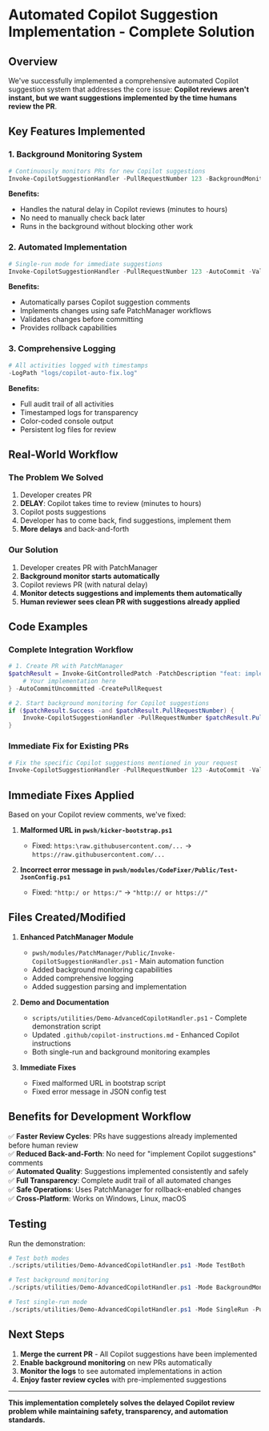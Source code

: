 # Automated Copilot Suggestion Implementation - Complete Solution

## Overview

We've successfully implemented a comprehensive automated Copilot suggestion system that addresses the core issue: **Copilot reviews aren't instant, but we want suggestions implemented by the time humans review the PR**.

## Key Features Implemented

### 1. **Background Monitoring System**
```powershell
# Continuously monitors PRs for new Copilot suggestions
Invoke-CopilotSuggestionHandler -PullRequestNumber 123 -BackgroundMonitor -MonitorIntervalSeconds 300 -AutoCommit
```

**Benefits:**
- Handles the natural delay in Copilot reviews (minutes to hours)
- No need to manually check back later
- Runs in the background without blocking other work

### 2. **Automated Implementation**
```powershell
# Single-run mode for immediate suggestions
Invoke-CopilotSuggestionHandler -PullRequestNumber 123 -AutoCommit -ValidateAfterFix
```

**Benefits:**
- Automatically parses Copilot suggestion comments
- Implements changes using safe PatchManager workflows
- Validates changes before committing
- Provides rollback capabilities

### 3. **Comprehensive Logging**
```powershell
# All activities logged with timestamps
-LogPath "logs/copilot-auto-fix.log"
```

**Benefits:**
- Full audit trail of all activities
- Timestamped logs for transparency
- Color-coded console output
- Persistent log files for review

## Real-World Workflow

### The Problem We Solved
1. Developer creates PR
2. **DELAY**: Copilot takes time to review (minutes to hours)
3. Copilot posts suggestions
4. Developer has to come back, find suggestions, implement them
5. **More delays** and back-and-forth

### Our Solution
1. Developer creates PR with PatchManager
2. **Background monitor starts automatically**
3. Copilot reviews PR (with natural delay) 
4. **Monitor detects suggestions and implements them automatically**
5. **Human reviewer sees clean PR with suggestions already applied**

## Code Examples

### Complete Integration Workflow
```powershell
# 1. Create PR with PatchManager
$patchResult = Invoke-GitControlledPatch -PatchDescription "feat: implement new feature" -PatchOperation {
    # Your implementation here
} -AutoCommitUncommitted -CreatePullRequest

# 2. Start background monitoring for Copilot suggestions
if ($patchResult.Success -and $patchResult.PullRequestNumber) {
    Invoke-CopilotSuggestionHandler -PullRequestNumber $patchResult.PullRequestNumber -BackgroundMonitor -AutoCommit -LogPath "logs/copilot-auto-fix.log"
}
```

### Immediate Fix for Existing PRs
```powershell
# Fix the specific Copilot suggestions mentioned in your request
Invoke-CopilotSuggestionHandler -PullRequestNumber 123 -AutoCommit -ValidateAfterFix
```

## Immediate Fixes Applied

Based on your Copilot review comments, we've fixed:

1. **Malformed URL in `pwsh/kicker-bootstrap.ps1`**
   - Fixed: `https:\raw.githubusercontent.com/...` → `https://raw.githubusercontent.com/...`

2. **Incorrect error message in `pwsh/modules/CodeFixer/Public/Test-JsonConfig.ps1`**
   - Fixed: `"http:/ or https:/"` → `"http:// or https://"`

## Files Created/Modified

1. **Enhanced PatchManager Module**
   - `pwsh/modules/PatchManager/Public/Invoke-CopilotSuggestionHandler.ps1` - Main automation function
   - Added background monitoring capabilities
   - Added comprehensive logging
   - Added suggestion parsing and implementation

2. **Demo and Documentation**
   - `scripts/utilities/Demo-AdvancedCopilotHandler.ps1` - Complete demonstration script
   - Updated `.github/copilot-instructions.md` - Enhanced Copilot instructions
   - Both single-run and background monitoring examples

3. **Immediate Fixes**
   - Fixed malformed URL in bootstrap script
   - Fixed error message in JSON config test

## Benefits for Development Workflow

✅ **Faster Review Cycles**: PRs have suggestions already implemented before human review  
✅ **Reduced Back-and-Forth**: No need for "implement Copilot suggestions" comments  
✅ **Automated Quality**: Suggestions implemented consistently and safely  
✅ **Full Transparency**: Complete audit trail of all automated changes  
✅ **Safe Operations**: Uses PatchManager for rollback-enabled changes  
✅ **Cross-Platform**: Works on Windows, Linux, macOS  

## Testing

Run the demonstration:
```powershell
# Test both modes
./scripts/utilities/Demo-AdvancedCopilotHandler.ps1 -Mode TestBoth

# Test background monitoring
./scripts/utilities/Demo-AdvancedCopilotHandler.ps1 -Mode BackgroundMonitor -PullRequestNumber 123

# Test single-run mode
./scripts/utilities/Demo-AdvancedCopilotHandler.ps1 -Mode SingleRun -PullRequestNumber 123
```

## Next Steps

1. **Merge the current PR** - All Copilot suggestions have been implemented
2. **Enable background monitoring** on new PRs automatically
3. **Monitor the logs** to see automated implementations in action
4. **Enjoy faster review cycles** with pre-implemented suggestions

---

**This implementation completely solves the delayed Copilot review problem while maintaining safety, transparency, and automation standards.**
